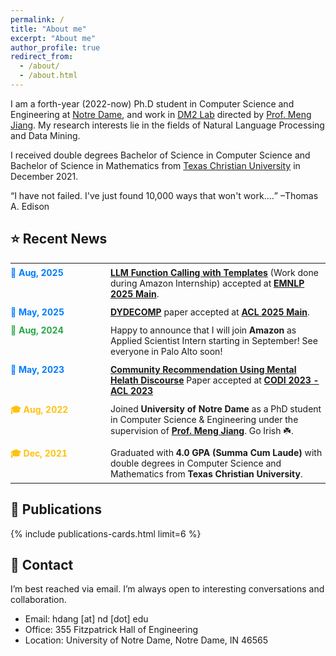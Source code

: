```yaml
---
permalink: /
title: "About me"
excerpt: "About me"
author_profile: true
redirect_from: 
  - /about/
  - /about.html
---
```

I am a forth-year (2022-now) Ph.D student in Computer Science and Engineering at [Notre Dame](https://www.nd.edu/), and work in [DM2 Lab](http://www.meng-jiang.com/lab.html) directed by [Prof. Meng Jiang](http://www.meng-jiang.com/). My research interests lie in the fields of Natural Language Processing and Data Mining.

I received double degrees Bachelor of Science in Computer Science and Bachelor of Science in Mathematics from [Texas Christian University](https://www.tcu.edu) in December 2021. 


<q>I have not failed. I've just found 10,000 ways that won't work.&#8230;</q> &#8211;Thomas A. Edison


## ⭐ Recent News

<table style="width: 100%; border-collapse: collapse; border: none; font-size: 1em;">
  <tr style="margin-bottom: 12px;">
    <td style="width: 140px; vertical-align: top; padding: 6px 0; font-weight: bold; color: #007bff; border: none; font-size: 1em;">📄 Aug, 2025</td>
    <td style="vertical-align: top; padding: 6px 0; padding-left: 20px; border: none; font-size: 1em;"><a href="https://arxiv.org/abs/2509.18076"><strong>LLM Function Calling with Templates</strong></a> (Work done during Amazon Internship) accepted at <a href="https://2025.emnlp.org/" target="_blank"><strong>EMNLP 2025 Main</strong></a>.</td>
  </tr>
  
  <tr style="margin-bottom: 12px;">
    <td style="width: 140px; vertical-align: top; padding: 6px 0; font-weight: bold; color: #007bff; border: none; font-size: 1em;">📄 May, 2025</td>
    <td style="vertical-align: top; padding: 6px 0; padding-left: 20px; border: none; font-size: 1em;"><a href="https://arxiv.org/abs/2503.15354"><strong>DYDECOMP</strong></a> paper accepted at <a href="https://2025.aclweb.org/" target="_blank"><strong>ACL 2025 Main</strong></a>.</td>
  </tr>
  
  <tr style="margin-bottom: 12px;">
    <td style="width: 140px; vertical-align: top; padding: 6px 0; font-weight: bold; color: #28a745; border: none; font-size: 1em;">🎉 Aug, 2024</td>
    <td style="vertical-align: top; padding: 6px 0; padding-left: 20px; border: none; font-size: 1em;">Happy to announce that I will join <strong>Amazon</strong> as Applied Scientist Intern starting in September! See everyone in Palo Alto soon!</td>
  </tr>
  
  <tr style="margin-bottom: 12px;">
    <td style="width: 140px; vertical-align: top; padding: 6px 0; font-weight: bold; color: #007bff; border: none; font-size: 1em;">📄 May, 2023</td>
    <td style="vertical-align: top; padding: 6px 0; padding-left: 20px; border: none; font-size: 1em;"><a href="https://aclanthology.org/2023.codi-1.22.pdf"><strong>Community Recommendation Using Mental Helath Discourse</strong></a> Paper accepted at <a href="https://sites.google.com/view/codi-2023/" target="_blank"><strong>CODI 2023 - ACL 2023</strong></a></td>
  </tr>
  
  <tr style="margin-bottom: 12px;">
    <td style="width: 140px; vertical-align: top; padding: 6px 0; font-weight: bold; color: #ffc110; border: none; font-size: 1em;">🎓 Aug, 2022</td>
    <td style="vertical-align: top; padding: 6px 0; padding-left: 20px; border: none; font-size: 1em;">Joined <strong>University of Notre Dame</strong> as a PhD student in Computer Science & Engineering under the supervision of <a href="http://www.meng-jiang.com/" target="_blank"><strong>Prof. Meng Jiang</strong></a>. Go Irish ☘️.</td>
  </tr>
  
  <tr style="margin-bottom: 12px;">
    <td style="width: 140px; vertical-align: top; padding: 6px 0; font-weight: bold; color: #ffc110; border: none; font-size: 1em;">🎓 Dec, 2021</td>
    <td style="vertical-align: top; padding: 6px 0; padding-left: 20px; border: none; font-size: 1em;">Graduated with <strong>4.0 GPA (Summa Cum Laude)</strong> with double degrees in Computer Science and Mathematics from <strong>Texas Christian University</strong>.</td>
  </tr>
</table>

<!-- **📝 Quick Add News:** To add new updates like "Paper accepted at EMNLP 2024!", simply edit this section and add a new entry with the format:
```
<strong style="color: #007bff;">📄 2024-XX-XX</strong> - Paper accepted at <strong>EMNLP 2024</strong>!
``` -->
## 📃 Publications

{% include publications-cards.html limit=6 %}

## 📧 Contact
I’m best reached via email. I’m always open to interesting conversations and collaboration.
- Email: hdang [at] nd [dot] edu
- Office: 355 Fitzpatrick Hall of Engineering
- Location: University of Notre Dame, Notre Dame, IN 46565

<!---
Site-wide configuration
------
The main configuration file for the site is in the base directory in [_config.yml](https://github.com/academicpages/academicpages.github.io/blob/master/_config.yml), which defines the content in the sidebars and other site-wide features. You will need to replace the default variables with ones about yourself and your site's github repository. The configuration file for the top menu is in [_data/navigation.yml](https://github.com/academicpages/academicpages.github.io/blob/master/_data/navigation.yml). For example, if you don't have a portfolio or blog posts, you can remove those items from that navigation.yml file to remove them from the header. 

Create content & metadata
------
For site content, there is one markdown file for each type of content, which are stored in directories like _publications, _talks, _posts, _teaching, or _pages. For example, each talk is a markdown file in the [_talks directory](https://github.com/academicpages/academicpages.github.io/tree/master/_talks). At the top of each markdown file is structured data in YAML about the talk, which the theme will parse to do lots of cool stuff. The same structured data about a talk is used to generate the list of talks on the [Talks page](https://academicpages.github.io/talks), each [individual page](https://academicpages.github.io/talks/2012-03-01-talk-1) for specific talks, the talks section for the [CV page](https://academicpages.github.io/cv), and the [map of places you've given a talk](https://academicpages.github.io/talkmap.html) (if you run this [python file](https://github.com/academicpages/academicpages.github.io/blob/master/talkmap.py) or [Jupyter notebook](https://github.com/academicpages/academicpages.github.io/blob/master/talkmap.ipynb), which creates the HTML for the map based on the contents of the _talks directory).

**Markdown generator**

I have also created [a set of Jupyter notebooks](https://github.com/academicpages/academicpages.github.io/tree/master/markdown_generator
) that converts a CSV containing structured data about talks or presentations into individual markdown files that will be properly formatted for the academicpages template. The sample CSVs in that directory are the ones I used to create my own personal website at stuartgeiger.com. My usual workflow is that I keep a spreadsheet of my publications and talks, then run the code in these notebooks to generate the markdown files, then commit and push them to the GitHub repository.

How to edit your site's GitHub repository
------
Many people use a git client to create files on their local computer and then push them to GitHub's servers. If you are not familiar with git, you can directly edit these configuration and markdown files directly in the github.com interface. Navigate to a file (like [this one](https://github.com/academicpages/academicpages.github.io/blob/master/_talks/2012-03-01-talk-1.md) and click the pencil icon in the top right of the content preview (to the right of the "Raw | Blame | History" buttons). You can delete a file by clicking the trashcan icon to the right of the pencil icon. You can also create new files or upload files by navigating to a directory and clicking the "Create new file" or "Upload files" buttons. 

Example: editing a markdown file for a talk
![Editing a markdown file for a talk](/images/editing-talk.png)

For more info
------
More info about configuring academicpages can be found in [the guide](https://academicpages.github.io/markdown/). The [guides for the Minimal Mistakes theme](https://mmistakes.github.io/minimal-mistakes/docs/configuration/) (which this theme was forked from) might also be helpful.
--->
